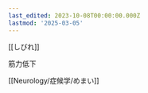 ```yaml
---
last_edited: 2023-10-08T00:00:00.000Z
lastmod: '2025-03-05'
---
```





[[しびれ]]

筋力低下

[[Neurology/症候学/めまい]]
